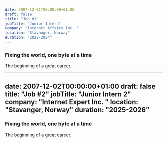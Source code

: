 ```yaml
---
date: 2007-12-01T00:00:00+01:00
draft: false
title: "Job #1"
jobTitle: "Junior Intern"
company: "Internet Affairs Inc. "
location: "Stavanger, Norway"
duration: "2022-2024"
---
```

### Fixing the world, one byte at a time
The beginning of a great career.


---
date: 2007-12-02T00:00:00+01:00
draft: false
title: "Job #2"
jobTitle: "Junior Intern 2"
company: "Internet Expert Inc. "
location: "Stavanger, Norway"
duration: "2025-2026"
---
### Fixing the world, one byte at a time
The beginning of a great career.






